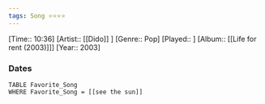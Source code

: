 ```yaml
---
tags: Song ⭐⭐⭐⭐ 
---
```

[Time:: 10:36]
[Artist:: [[Dido]] ]
[Genre:: Pop]
[Played:: ]
[Album:: [[Life for rent (2003)]]]
[Year:: 2003]
### Dates
````dataview
TABLE Favorite_Song
WHERE Favorite_Song = [[see the sun]]
````